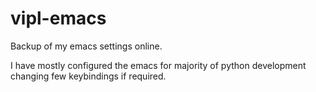 vipl-emacs
==========

Backup of my emacs settings online.

I have mostly configured the emacs for majority of python development
changing few keybindings if required.
